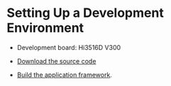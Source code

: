 # Setting Up a Development Environment<a name="EN-US_TOPIC_0000001061629245"></a>

-   Development board: Hi3516D V300

-   [Download the source code](../get-code/sourcecode-acquire.md)
-   [Build the application framework](../../readme/bundle-management.md).

